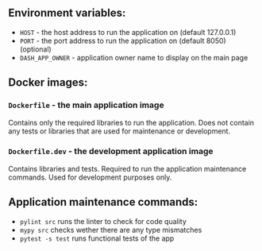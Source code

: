 ## Environment variables:

- `HOST` - the host address to run the application on (default 127.0.0.1)
- `PORT` - the port address to run the application on (default 8050) (optional)
- `DASH_APP_OWNER` - application owner name to display on the main page

## Docker images:

### `Dockerfile` - the main application image

Contains only the required libraries to run the application.
Does not contain any tests or libraries that are used for maintenance or development.

### `Dockerfile.dev` - the development application image

Contains libraries and tests.
Required to run the application maintenance commands.
Used for development purposes only.

## Application maintenance commands:

- `pylint src` runs the linter to check for code quality
- `mypy src` checks wether there are any type mismatches
- `pytest -s test` runs functional tests of the app
